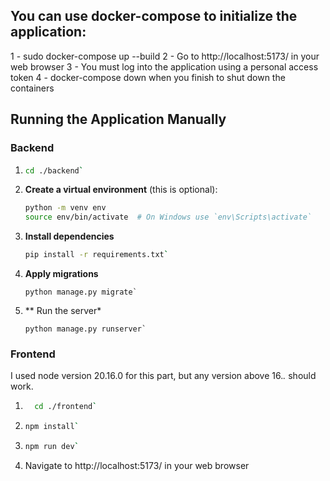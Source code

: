 ## You can use docker-compose to initialize the application:
1 - sudo docker-compose up --build
2 - Go to http://localhost:5173/ in your web browser
3 - You must log into the application using a personal access token
4 - docker-compose down when you finish to shut down the containers


## Running the Application Manually

### Backend

1. ```bash
   cd ./backend`

2. **Create a virtual environment** (this is optional):

   ```bash
   python -m venv env
   source env/bin/activate  # On Windows use `env\Scripts\activate`

3. **Install dependencies**
   ```bash
   pip install -r requirements.txt`

4. **Apply migrations**
   ```
   python manage.py migrate`

5. ** Run the server*
   ```
   python manage.py runserver`

  ### Frontend

  I used node version 20.16.0 for this part, but any version above 16.*.* should work.

  
1. ```bash
     cd ./frontend`

2. ```bash
   npm install`
   
3. ```bash
   npm run dev`

4. Navigate to http://localhost:5173/ in your web browser


  
